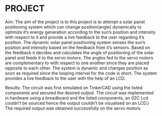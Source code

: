 # PROJECT
Aim:
The aim of the project is to this project is to attempt a solar panel positioning system which can change position(angle) dynamically to optimize it’s energy generation according to the sun’s position and intensity with respect to it and provide a live feedback to the user regarding it’s position.
The dynamic solar panel positioning system senses the sun’s position and intensity based on the feedback from it’s sensors. Based on the feedback it decides and calculates the angle of positioning of the solar panel and feeds it to the servo motors. The angles fed to the servo motors are complementary to with respect to one another since they are placed opposite to each other. The system is dynamic and changes position as soon as required since the looping interval for the code is short. The system provides a live feedback to the user with the help of an LCD.

Results: 
The circuit was first simulated on TinkerCAD using the listed components and secured the desired output. The circuit was implemented in hardware using a breadboard and the listed components, an (I2C Lcd couldn’t be sourced hence the output couldn’t be visualised on an LCD.) The required output was obtained successfully on the servo motors.
